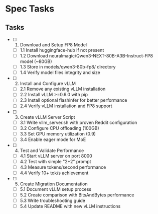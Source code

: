 # Spec Tasks

## Tasks

- [ ] 1. Download and Setup FP8 Model
  - [ ] 1.1 Install huggingface-hub if not present
  - [ ] 1.2 Download neuralmagic/Qwen3-NEXT-80B-A3B-Instruct-FP8 model (~80GB)
  - [ ] 1.3 Store in models/qwen3-80b-fp8/ directory
  - [ ] 1.4 Verify model files integrity and size

- [ ] 2. Install and Configure vLLM
  - [ ] 2.1 Remove any existing vLLM installation
  - [ ] 2.2 Install vLLM >=0.6.0 with pip
  - [ ] 2.3 Install optional flashinfer for better performance
  - [ ] 2.4 Verify vLLM installation and FP8 support

- [ ] 3. Create vLLM Server Script
  - [ ] 3.1 Write vllm_server.sh with proven Reddit configuration
  - [ ] 3.2 Configure CPU offloading (100GB)
  - [ ] 3.3 Set GPU memory utilization (0.9)
  - [ ] 3.4 Enable eager mode for MoE

- [ ] 4. Test and Validate Performance
  - [ ] 4.1 Start vLLM server on port 8000
  - [ ] 4.2 Test with simple "2+2" prompt
  - [ ] 4.3 Measure tokens/second performance
  - [ ] 4.4 Verify 10+ tok/s achievement

- [ ] 5. Create Migration Documentation
  - [ ] 5.1 Document vLLM setup process
  - [ ] 5.2 Create comparison with BitsAndBytes performance
  - [ ] 5.3 Write troubleshooting guide
  - [ ] 5.4 Update README with new vLLM instructions